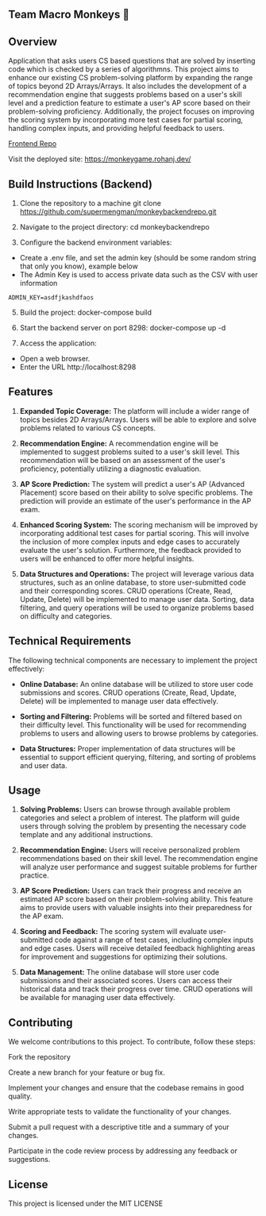 ## Team Macro Monkeys 🐒

## Overview

Application that asks users CS based questions that are solved by inserting code which is checked by a series of algorithmns.
This project aims to enhance our existing CS problem-solving platform by expanding the range of topics beyond 2D Arrays/Arrays. It also includes the development of a recommendation engine that suggests problems based on a user's skill level and a prediction feature to estimate a user's AP score based on their problem-solving proficiency. Additionally, the project focuses on improving the scoring system by incorporating more test cases for partial scoring, handling complex inputs, and providing helpful feedback to users.

[Frontend Repo](https://github.com/supermengman/macro-monkeys)

Visit the deployed site: https://monkeygame.rohanj.dev/

## Build Instructions (Backend)

1. Clone the repository to a machine
git clone https://github.com/supermengman/monkeybackendrepo.git

2. Navigate to the project directory:
cd monkeybackendrepo

4. Configure the backend environment variables:
- Create a .env file, and set the admin key (should be some random string that only you know), example below
- The Admin Key is used to access private data such as the CSV with user information
```
ADMIN_KEY=asdfjkashdfaos
```

5. Build the project:
docker-compose build

6. Start the backend server on port 8298:
docker-compose up -d

7. Access the application:
- Open a web browser.
- Enter the URL http://localhost:8298

## Features

1. **Expanded Topic Coverage:** The platform will include a wider range of topics besides 2D Arrays/Arrays. Users will be able to explore and solve problems related to various CS concepts.

2. **Recommendation Engine:** A recommendation engine will be implemented to suggest problems suited to a user's skill level. This recommendation will be based on an assessment of the user's proficiency, potentially utilizing a diagnostic evaluation.

3. **AP Score Prediction:** The system will predict a user's AP (Advanced Placement) score based on their ability to solve specific problems. The prediction will provide an estimate of the user's performance in the AP exam.

4. **Enhanced Scoring System:** The scoring mechanism will be improved by incorporating additional test cases for partial scoring. This will involve the inclusion of more complex inputs and edge cases to accurately evaluate the user's solution. Furthermore, the feedback provided to users will be enhanced to offer more helpful insights.

5. **Data Structures and Operations:** The project will leverage various data structures, such as an online database, to store user-submitted code and their corresponding scores. CRUD operations (Create, Read, Update, Delete) will be implemented to manage user data. Sorting, data filtering, and query operations will be used to organize problems based on difficulty and categories.

## Technical Requirements

The following technical components are necessary to implement the project effectively:

- **Online Database:** An online database will be utilized to store user code submissions and scores. CRUD operations (Create, Read, Update, Delete) will be implemented to manage user data effectively.

- **Sorting and Filtering:** Problems will be sorted and filtered based on their difficulty level. This functionality will be used for recommending problems to users and allowing users to browse problems by categories.

- **Data Structures:** Proper implementation of data structures will be essential to support efficient querying, filtering, and sorting of problems and user data.

## Usage

1. **Solving Problems:** Users can browse through available problem categories and select a problem of interest. The platform will guide users through solving the problem by presenting the necessary code template and any additional instructions.

2. **Recommendation Engine:** Users will receive personalized problem recommendations based on their skill level. The recommendation engine will analyze user performance and suggest suitable problems for further practice.

3. **AP Score Prediction:** Users can track their progress and receive an estimated AP score based on their problem-solving ability. This feature aims to provide users with valuable insights into their preparedness for the AP exam.

4. **Scoring and Feedback:** The scoring system will evaluate user-submitted code against a range of test cases, including complex inputs and edge cases. Users will receive detailed feedback highlighting areas for improvement and suggestions for optimizing their solutions.

5. **Data Management:** The online database will store user code submissions and their associated scores. Users can access their historical data and track their progress over time. CRUD operations will be available for managing user data effectively.

## Contributing
We welcome contributions to this project. To contribute, follow these steps:

Fork the repository

Create a new branch for your feature or bug fix.

Implement your changes and ensure that the codebase remains in good quality.

Write appropriate tests to validate the functionality of your changes.

Submit a pull request with a descriptive title and a summary of your changes.

Participate in the code review process by addressing any feedback or suggestions.

## License

This project is licensed under the MIT LICENSE
